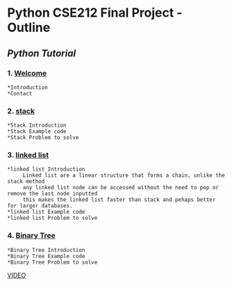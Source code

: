 <!--- 👋 Hi, I’m @moscarelloscott
- 👀 I’m interested in ...
- 🌱 I’m currently learning ...
- 💞️ I’m looking to collaborate on ...
- 📫 How to reach me ...


moscarelloscott/moscarelloscott is a ✨ special ✨ repository because its `README.md` (this file) appears on your GitHub profile.
You can click the Preview link to take a look at your changes.
--->
# Python CSE212 Final Project - Outline 
## *Python Tutorial*

### 1. [Welcome](https://github.com/moscarelloscott/moscarelloscott/blob/main/CSE212.md)
    *Introduction
    *Contact

### 2. [stack](https://github.com/moscarelloscott/moscarelloscott/blob/main/stack.md)
    *Stack Introduction
    *Stack Example code
    *Stack Problem to solve

### 3. [linked list](https://github.com/moscarelloscott/moscarelloscott/blob/main/linkedlist.md)
    *linked list Introduction
         Linked list are a linear structure that forms a chain, unlike the stack method 
         any linked list node can be accessed without the need to pop or remove the last node inputted
         this makes the linked list faster than stack and pehaps better for larger databases.
    *linked list Example code
    *linked list Problem to solve

### 4. [Binary Tree](https://github.com/moscarelloscott/moscarelloscott/blob/main/binarytree.md)
    *Binary Tree Introduction
    *Binary Tree Example code
    *Binary Tree Problem to solve

[VIDEO](https://moscarelloscott.github.io/project/index.html)
